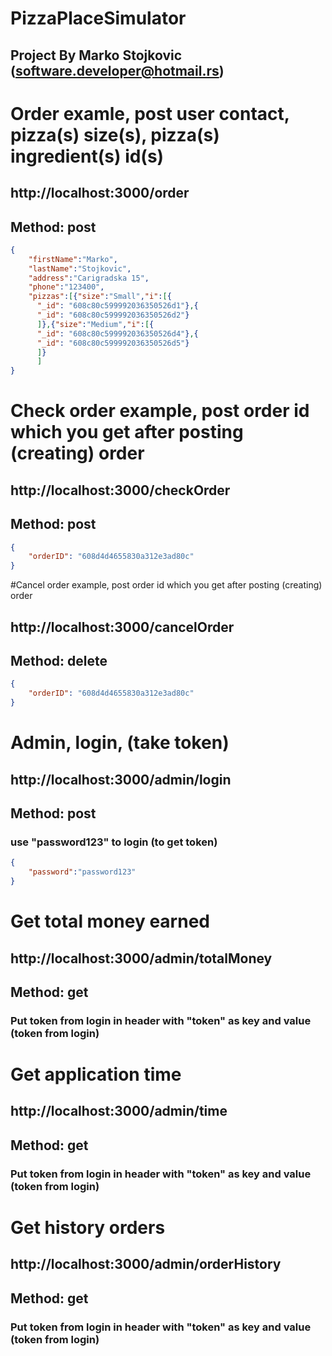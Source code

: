 # PizzaPlaceSimulator
## Project By Marko Stojkovic (software.developer@hotmail.rs)

# Order examle, post user contact, pizza(s) size(s), pizza(s) ingredient(s) id(s)
## http://localhost:3000/order 
## Method: post
```json
{
    "firstName":"Marko",
    "lastName":"Stojkovic",
    "address":"Carigradska 15",
    "phone":"123400",
    "pizzas":[{"size":"Small","i":[{  
      "_id": "608c80c599992036350526d1"},{  
      "_id": "608c80c599992036350526d2"}
      ]},{"size":"Medium","i":[{  
      "_id": "608c80c599992036350526d4"},{  
      "_id": "608c80c599992036350526d5"}
      ]}
      ]
}
```

# Check order example, post order id which you get after posting (creating) order
## http://localhost:3000/checkOrder
## Method: post
```json
{
    "orderID": "608d4d4655830a312e3ad80c"
}
```

#Cancel order example, post order id which you get after posting (creating) order
## http://localhost:3000/cancelOrder
## Method: delete

```json
{
    "orderID": "608d4d4655830a312e3ad80c"
}
```

# Admin, login, (take token)

## http://localhost:3000/admin/login
## Method: post
### use "password123" to login (to get token)

```json
{
    "password":"password123"
}
```
# Get total money earned

## http://localhost:3000/admin/totalMoney
## Method: get
### Put token from login in header with "token" as key and value (token from login)


# Get application time

## http://localhost:3000/admin/time
## Method: get
### Put token from login in header with "token" as key and value (token from login)

# Get history orders

## http://localhost:3000/admin/orderHistory
## Method: get
### Put token from login in header with "token" as key and value (token from login)

